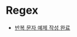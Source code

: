 # Regex

- [반복 문자 예제 작성 완료](https://github.com/Meantint/Regex/blob/master/Regex_Study_2/%EB%B0%98%EB%B3%B5%20%EB%AC%B8%EC%9E%90%20%EC%B0%BE%EA%B8%B0.py)
